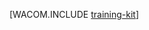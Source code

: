<properties linkid="dev-net-training-kit" urlDisplayName="Kit de treinamento" pageTitle="Kit de treinamento do Azure - Recursos do Azure" metaKeywords="kit de treinamento do Azure, Azure trainingkit, download de treinamento do Azure" description="Baixar e instalar o kit de treinamento do Azure que fornece um conjunto abrangente de conteúdo técnico para ajudá-lo a aprender sobre o Azure." metaCanonical="" services="" documentationCenter=".NET" title="" authors=""  solutions="" writer="" manager="" editor=""  />





[WACOM.INCLUDE [training-kit](../includes/training-kit.md)]

